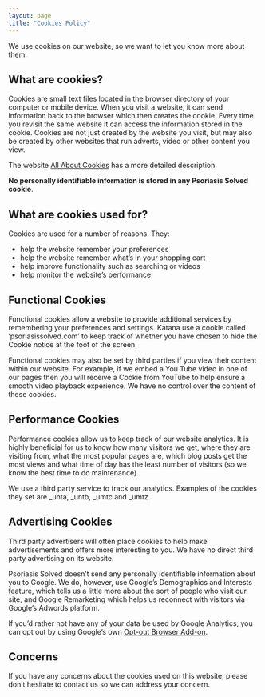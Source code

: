 ```yaml
---
layout: page
title: "Cookies Policy"
---
```


We use cookies on our website, so we want to let you know more about them.

## What are cookies?
Cookies are small text files located in the browser directory of your computer or mobile device. When you visit a website, it can send information back to the browser which then creates the cookie. Every time you revisit the same website it can access the information stored in the cookie. Cookies are not just created by the website you visit, but may also be created by other websites that run adverts, video or other content you view.

The website [All About Cookies](https://www.allaboutcookies.org/) has a more detailed description.

**No personally identifiable information is stored in any Psoriasis Solved cookie**.

## What are cookies used for?

Cookies are used for a number of reasons. They:

- help the website remember your preferences
- help the website remember what’s in your shopping cart
- help improve functionality such as searching or videos
- help monitor the website’s performance

## Functional Cookies
Functional cookies allow a website to provide additional services by remembering your preferences and settings. Katana use a cookie called ‘psoriasissolved.com’ to keep track of whether you have chosen to hide the Cookie notice at the foot of the screen.

Functional cookies may also be set by third parties if you view their content within our website. For example, if we embed a You Tube video in one of our pages then you will receive a Cookie from YouTube to help ensure a smooth video playback experience. We have no control over the content of these cookies.

## Performance Cookies

Performance cookies allow us to keep track of our website analytics. It is highly beneficial for us to know how many visitors we get, where they are visiting from, what the most popular pages are, which blog posts get the most views and what time of day has the least number of visitors (so we know the best time to do maintenance).

We use a third party service to track our analytics. Examples of the cookies they set are _unta, _untb, _umtc and _umtz.

## Advertising Cookies
Third party advertisers will often place cookies to help make advertisements and offers more interesting to you. We have no direct third party advertising on its website.

Psoriasis Solved doesn’t send any personally identifiable information about you to Google. We do, however, use Google’s Demographics and Interests feature, which tells us a little more about the sort of people who visit our site; and Google Remarketing which helps us reconnect with visitors via Google’s Adwords platform.

If you’d rather not have any of your data be used by Google Analytics, you can opt out by using Google’s own [Opt-out Browser Add-on](https://tools.google.com/dlpage/gaoptout).

## Concerns
If you have any concerns about the cookies used on this website, please don’t hesitate to contact us so we can address your concern.
